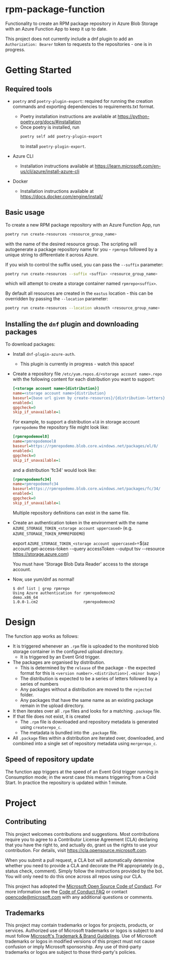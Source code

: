 # rpm-package-function

Functionality to create an RPM package repository in Azure Blob Storage with
an Azure Function App to keep it up to date.

This project does not currently include a dnf plugin to add an `Authorization: Bearer` token
to requests to the repositories - one is in progress.

# Getting Started

## Required tools

- `poetry` and `poetry-plugin-export`: required for running the creation commands and exporting dependencies to requirements.txt format.
  - Poetry installation instructions are available at https://python-poetry.org/docs/#installation
  - Once poetry is installed, run
    ```bash
    poetry self add poetry-plugin-export
    ```
    to install `poetry-plugin-export`.
- Azure CLI
  - Installation instructions available at https://learn.microsoft.com/en-us/cli/azure/install-azure-cli

- Docker
  - Installation instructions available at https://docs.docker.com/engine/install/

## Basic usage

To create a new RPM package repository with an Azure Function App, run

```bash
poetry run create-resources <resource_group_name>
```

with the name of the desired resource group. The scripting will autogenerate a
package repository name for you - `rpmrepo` followed by a unique string to
differentiate it across Azure.

If you wish to control the suffix used, you can pass the `--suffix` parameter:

```bash
poetry run create-resources --suffix <suffix> <resource_group_name>
```
which will attempt to create a storage container named `rpmrepo<suffix>`.

By default all resources are created in the `eastus` location - this can be
overridden by passing the `--location` parameter:

```bash
poetry run create-resources --location uksouth <resource_group_name>
```

## Installing the `dnf` plugin and downloading packages

To download packages:

- Install `dnf-plugin-azure-auth`.
  - This plugin is currently in progress - watch this space!

- Create a repository file `/etc/yum.repos.d/<storage account name>.repo` with the following content
  for each distribution you want to support:

  ```ini
  [<storage account name>{distribution}]
  name=<storage account name>{distribution}
  baseurl={base url given by create-resources}/{distribution-letters}/{distribution-numbers}/
  enabled=1
  gpgcheck=0
  skip_if_unavailable=1
  ```

  For example, to support a distribution `el8` in storage account `rpmrepodemo`
  the repository file might look like:

  ```ini
  [rpmrepodemoel8]
  name=rpmrepodemoel8
  baseurl=https://rpmrepodemo.blob.core.windows.net/packages/el/8/
  enabled=1
  gpgcheck=0
  skip_if_unavailable=1
  ```

  and a distribution 'fc34' would look like:

  ```ini
  [rpmrepodemofc34]
  name=rpmrepodemofc34
  baseurl=https://rpmrepodemo.blob.core.windows.net/packages/fc/34/
  enabled=1
  gpgcheck=0
  skip_if_unavailable=1
  ```

  Multiple repository definitions can exist in the same file.

- Create an authentication token in the environment with the name `AZURE_STORAGE_TOKEN_<storage account uppercased>` (e.g. `AZURE_STORAGE_TOKEN_RPMREPODEMO`)

  export `AZURE_STORAGE_TOKEN_<storage account uppercased>`=$(az account get-access-token --query accessToken --output tsv --resource https://storage.azure.com)

  You must have 'Storage Blob Data Reader' access to the storage account.
- Now, use yum/dnf as normal!

  ```shell
  $ dnf list | grep rpmrepo
  Using Azure authentication for rpmrepodemocm2
  demo.x86_64                                                    1.0.0-1.cm2                    rpmrepodemocm2
  ```

# Design

The function app works as follows:

- It is triggered whenever an `.rpm` file is uploaded to the monitored blob
  storage container in the configured upload directory.
    - It is triggered by an Event Grid trigger.
- The packages are organised by distribution.
    - This is determined by the `release` of the package - the expected format
      for this is
      `<version number>.<distribution>[.<minor bump>]`
    - The distribution is expected to be a series of letters followed by a series
      of numbers
    - Any packages without a distribution are moved to the `rejected` folder.
    - Any packages that have the same name as an existing package remain in
      the upload directory.
- It then iterates over all `.rpm` files and looks for a matching `.package` file.
- If that file does not exist, it is created
    - The `.rpm` file is downloaded and repository metadata is generated using
      `createrepo_c`.
    - The metadata is bundled into the `.package` file.
- All `.package` files within a distribution are iterated over, downloaded, and
  combined into a single set of repository metadata using `mergerepo_c`.

## Speed of repository update

The function app triggers at the speed of an Event Grid trigger running in Consumption
mode; in the worst case this means triggering from a Cold Start. In practice
the repository is updated within 1 minute.

# Project

## Contributing

This project welcomes contributions and suggestions.  Most contributions require you to agree to a
Contributor License Agreement (CLA) declaring that you have the right to, and actually do, grant us
the rights to use your contribution. For details, visit https://cla.opensource.microsoft.com.

When you submit a pull request, a CLA bot will automatically determine whether you need to provide
a CLA and decorate the PR appropriately (e.g., status check, comment). Simply follow the instructions
provided by the bot. You will only need to do this once across all repos using our CLA.

This project has adopted the [Microsoft Open Source Code of Conduct](https://opensource.microsoft.com/codeofconduct/).
For more information see the [Code of Conduct FAQ](https://opensource.microsoft.com/codeofconduct/faq/) or
contact [opencode@microsoft.com](mailto:opencode@microsoft.com) with any additional questions or comments.

## Trademarks

This project may contain trademarks or logos for projects, products, or services. Authorized use of Microsoft
trademarks or logos is subject to and must follow
[Microsoft's Trademark & Brand Guidelines](https://www.microsoft.com/en-us/legal/intellectualproperty/trademarks/usage/general).
Use of Microsoft trademarks or logos in modified versions of this project must not cause confusion or imply Microsoft sponsorship.
Any use of third-party trademarks or logos are subject to those third-party's policies.
